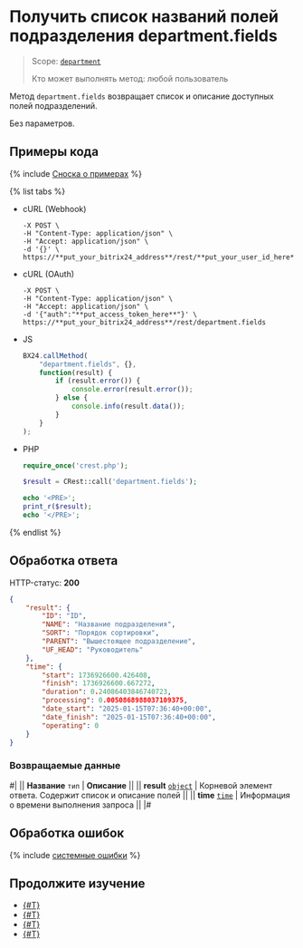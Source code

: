 # Получить список названий полей подразделения department.fields

> Scope: [`department`](../scopes/permissions.md)
>
> Кто может выполнять метод: любой пользователь

Метод `department.fields` возвращает список и описание доступных полей подразделений. 

Без параметров.

## Примеры кода

{% include [Сноска о примерах](../../_includes/examples.md) %}

{% list tabs %}

- cURL (Webhook)

    ```curl
    -X POST \
    -H "Content-Type: application/json" \
    -H "Accept: application/json" \
    -d '{}' \
    https://**put_your_bitrix24_address**/rest/**put_your_user_id_here**/**put_your_webbhook_here**/department.fields
    ```

- cURL (OAuth)

    ```curl
    -X POST \
    -H "Content-Type: application/json" \
    -H "Accept: application/json" \
    -d '{"auth":"**put_access_token_here**"}' \
    https://**put_your_bitrix24_address**/rest/department.fields
    ```

- JS

    ```js
    BX24.callMethod(
        "department.fields", {},
        function(result) {
            if (result.error()) {
                console.error(result.error());
            } else {
                console.info(result.data());
            }
        }
    );
    ```

- PHP

    ```php
    require_once('crest.php');

    $result = CRest::call('department.fields');

    echo '<PRE>';
    print_r($result);
    echo '</PRE>';
    ```

{% endlist %}

## Обработка ответа

HTTP-статус: **200**

```json
{
    "result": {
        "ID": "ID",
        "NAME": "Название подразделения",
        "SORT": "Порядок сортировки",
        "PARENT": "Вышестоящее подразделение",
        "UF_HEAD": "Руководитель"
    },
    "time": {
        "start": 1736926600.426408,
        "finish": 1736926600.667272,
        "duration": 0.24086403846740723,
        "processing": 0.0050868988037109375,
        "date_start": "2025-01-15T07:36:40+00:00",
        "date_finish": "2025-01-15T07:36:40+00:00",
        "operating": 0
    }
}
```

### Возвращаемые данные

#|
|| **Название**
`тип` | **Описание** ||
|| **result**
[`object`](../data-types.md) | Корневой элемент ответа. Содержит список и описание полей ||
|| **time**
[`time`](../data-types.md) | Информация о времени выполнения запроса ||
|#

## Обработка ошибок

{% include [системные ошибки](../../_includes/system-errors.md) %}

## Продолжите изучение 

- [{#T}](./department-add.md)
- [{#T}](./department-update.md)
- [{#T}](./department-get.md)
- [{#T}](./department-delete.md)
